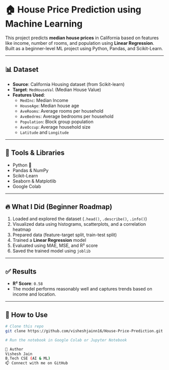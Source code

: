 # 🏠 House Price Prediction using Machine Learning

This project predicts **median house prices** in California based on features like income, number of rooms, and population using **Linear Regression**.  
Built as a beginner-level ML project using Python, Pandas, and Scikit-Learn.

---

## 📊 Dataset

- **Source**: California Housing dataset (from Scikit-learn)
- **Target**: `MedHouseVal` (Median House Value)
- **Features Used**:
  - `MedInc`: Median Income
  - `HouseAge`: Median house age
  - `AveRooms`: Average rooms per household
  - `AveBedrms`: Average bedrooms per household
  - `Population`: Block group population
  - `AveOccup`: Average household size
  - `Latitude` and `Longitude`

---

## 🔧 Tools & Libraries

- Python 🐍
- Pandas & NumPy
- Scikit-Learn
- Seaborn & Matplotlib
- Google Colab

---

## 🔥 What I Did (Beginner Roadmap)

1. Loaded and explored the dataset (`.head()`, `.describe()`, `.info()`)
2. Visualized data using histograms, scatterplots, and a correlation heatmap
3. Prepared data (feature-target split, train-test split)
4. Trained a **Linear Regression** model
5. Evaluated using MAE, MSE, and R² score
6. Saved the trained model using `joblib`

---

## ✅ Results

- **R² Score**: `0.58`
- The model performs reasonably well and captures trends based on income and location.

---

## 📁 How to Use

```bash
# Clone this repo
git clone https://github.com/visheshjainn16/House-Price-Prediction.git

# Run the notebook in Google Colab or Jupyter Notebook

🙌 Author
Vishesh Jain
B.Tech CSE (AI & ML)
📫 Connect with me on GitHub
